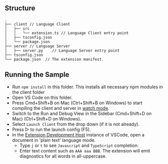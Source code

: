## Structure

```
.
├── client // Language Client
│   ├── src
│   │   └── extension.ts // Language Client entry point
│   ├── tsconfig.json
│   └── package.json
├── server // Language Server
│   ├── server.py    // Language Server entry point
├── tsconfig.json 
└── package.json  // The extension manifest.
```

## Running the Sample

- Run `npm install` in this folder. This installs all necessary npm modules in the client folder
- Open VS Code on this folder.
- Press Cmd+Shift+B on Mac (Ctrl+Shift+B on Windows) to start compiling the client and server in [watch mode](https://code.visualstudio.com/docs/editor/tasks#:~:text=The%20first%20entry%20executes,the%20HelloWorld.js%20file.).
- Switch to the Run and Debug View in the Sidebar (Cmd+Shift+D on Mac) (Ctrl+Shift+D on Windows).
- Select `Launch Client` from the drop down (if it is not already).
- Press ▷ to run the launch config (F5).
- In the [Extension Development Host](https://code.visualstudio.com/api/get-started/your-first-extension#:~:text=Then%2C%20inside%20the%20editor%2C%20press%20F5.%20This%20will%20compile%20and%20run%20the%20extension%20in%20a%20new%20Extension%20Development%20Host%20window.) instance of VSCode, open a document in 'plain text' language mode.
  - Type `j` or `t` to see `Javascript` and `TypeScript` completion.
  - Enter text content such as `AAA aaa BBB`. The extension will emit diagnostics for all words in all-uppercase.
